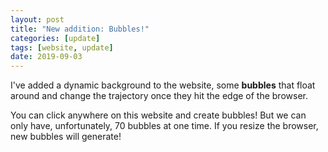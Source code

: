 ```yaml
---
layout: post
title: "New addition: Bubbles!"
categories: [update]
tags: [website, update]
date: 2019-09-03
---
```


I've added a dynamic background to the website, some **bubbles** that float around and change the trajectory once they hit the edge of the browser.

You can click anywhere on this website and create bubbles! But we can only have, unfortunately, 70 bubbles at one time. If you resize the browser, new bubbles will generate!
